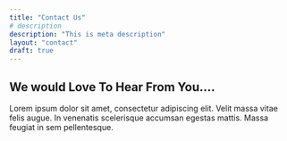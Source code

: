 ```yaml
---
title: "Contact Us"
# description
description: "This is meta description"
layout: "contact"
draft: true
---
```


## We would Love To Hear From You....

Lorem ipsum dolor sit amet, consectetur adipiscing elit. Velit massa vitae felis augue. In venenatis scelerisque accumsan egestas mattis. Massa feugiat in sem pellentesque.